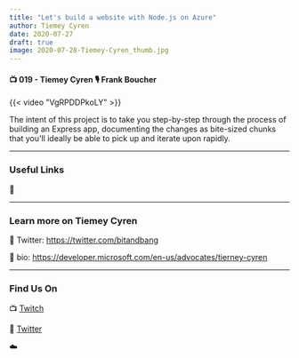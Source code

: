 ```yaml
---
title: "Let's build a website with Node.js on Azure"
author: Tiemey Cyren
date: 2020-07-27
draft: true
image: 2020-07-28-Tiemey-Cyren_thumb.jpg
---
```


#### 📺 019 - Tiemey Cyren 🎙️ Frank Boucher

<!--more-->

{{< video "VgRPDDPkoLY" >}}

The intent of this project is to take you step-by-step through the process of building an Express app, documenting the changes as bite-sized chunks that you'll ideally be able to pick up and iterate upon rapidly.

---

### Useful Links

🔗 


---

### Learn more on Tiemey Cyren

🔗 Twitter: https://twitter.com/bitandbang

🔗 bio: https://developer.microsoft.com/en-us/advocates/tierney-cyren

---

### Find Us On

📺 [Twitch](https://www.twitch.tv/microsoftdeveloper)

🔗 [Twitter](https://twitter.com/fboucheros)

☁️
